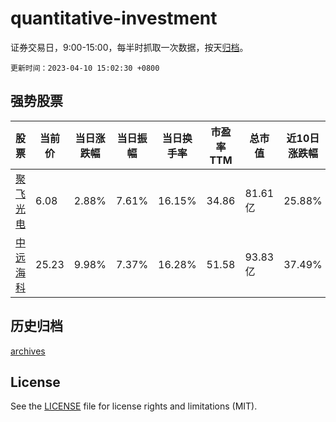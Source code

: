# quantitative-investment

证券交易日，9:00-15:00，每半时抓取一次数据，按天[归档](archives)。

`更新时间：2023-04-10 15:02:30 +0800`

## 强势股票

|股票|当前价|当日涨跌幅|当日振幅|当日换手率|市盈率TTM|总市值|近10日涨跌幅|
|----|----|----|----|----|----|----|----|
|[聚飞光电](https://xueqiu.com/S/SZ300303)|6.08|2.88%|7.61%|16.15%|34.86|81.61亿|25.88%|
|[中远海科](https://xueqiu.com/S/SZ002401)|25.23|9.98%|7.37%|16.28%|51.58|93.83亿|37.49%|

## 历史归档

[archives](archives)

## License

See the [LICENSE](LICENSE) file for license rights and limitations (MIT).